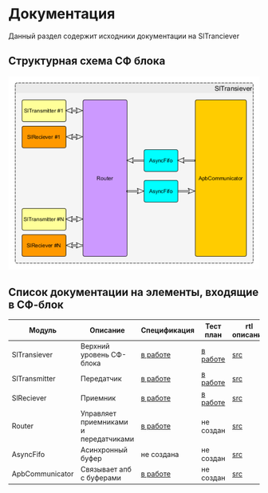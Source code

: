 
# Документация
Данный раздел содержит исходники документации на SlTranciever

## Структурная схема СФ блока
![Структрная схема](../img/SlTrancieverStructure.png)

## Список документации на элементы, входящие в СФ-блок

|Модуль                 |Описание                             |Спецификация         |Тест план            |rtl описание   | Тестовое окружение
|-----------------------|-------------------------------------|---------------------|---------------------|-------------- |--------------------
|SlTransiever           |Верхний уровень СФ-блока             |[в работе][TopSpec]  |[в работе][TopTest]  |[src][MainRtl] |[TB][MainTb]             
|SlTransmitter          |Передатчик                           |[в работе][TransSpec]|[в работе][TransTest]|[src][TransRtl]|[TB][TransTb]             
|SlReciever             |Приемник                             |[в работе][RecSpec]  |[в работе][RecTest]  |[src][RecRtl]  |[TB][RecTb]            
|Router                 |Управляет приемниками и передатчиками|[в работе][RoutSpec] |не создан            |[src][RoutRtl] |[TB][RoutTb]
|AsyncFifo              |Асинхронный буфер                    |не создана           |не создан            |[src][FifoRtl] |[TB][FifoTb]
|ApbCommunicator        |Связывает апб с буферами             |[в работе][ApbSpec]  |не создан            |[src][ApbRtl]  |[TB][ApbTb]

[TopSpec]:    spec_SlTransiever.adoc
[TopTest]:    testplan_SlTransiever.adoc
[TransSpec]:  spec_SlTransmitter.adoc
[TransTest]:  testplan_SlTransmitter.adoc
[RecSpec]:    spec_SlReciever.adoc
[RecTest]:    testplan_SlReciever.adoc
[RoutSpec]:   spec_Router.adoc
[ApbSpec]:    spec_ApbCommunicator.adoc

[MainRtl]:../../rtl/SlTransiever.v
[MainTb]:../../bench/hdl/SLTransieverTB.sv
[RoutRtl]:../../rtl/Router.v
[RoutTb]:../../bench/hdl/RouterTB.sv
[RecRtl]:../../rtl/SlReceiver.v
[RecTb]:../../bench/hdl/SLReceiverTb.sv
[TransRtl]:../../rtl/SlTransmitter.v
[TransTb]:../../bench/hdl/SLTransmitterTB.sv
[ApbRtl]:../../rtl/ApbCommunicator.v
[ApbTb]:../../bench/hdl/ApbCommunicatorTb.sv
[FifoRtl]:../../rtl/AsyncFifo.v
[FifoTb]:../../bench/hdl/AsyncFifoTb.sv
